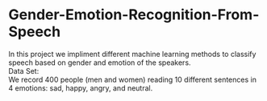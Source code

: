 # Gender-Emotion-Recognition-From-Speech
In this project we impliment different machine learning methods to classify speech based on gender and emotion of the speakers.
<br>
Data Set:
<br>
We record 400 people (men and women) reading 10 different sentences in 4 emotions: sad, happy, angry, and neutral.
